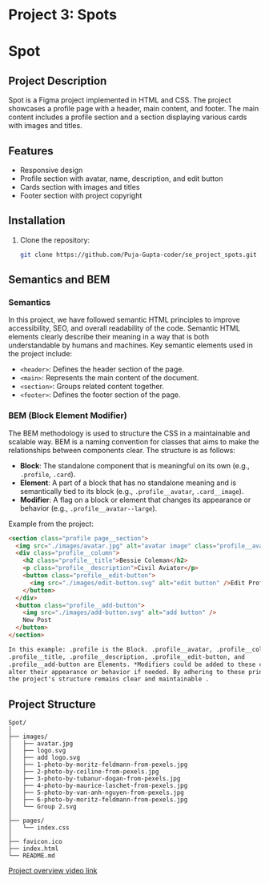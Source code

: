 # Project 3: Spots

# Spot

## Project Description

Spot is a Figma project implemented in HTML and CSS. The project showcases a profile page with a header, main content, and footer. The main content includes a profile section and a section displaying various cards with images and titles.

## Features

- Responsive design
- Profile section with avatar, name, description, and edit button
- Cards section with images and titles
- Footer section with project copyright

## Installation

1. Clone the repository:
   ```sh
   git clone https://github.com/Puja-Gupta-coder/se_project_spots.git
   ```
   

## Semantics and BEM

### Semantics

In this project, we have followed semantic HTML principles to improve accessibility, SEO, and overall readability of the code. Semantic HTML elements clearly describe their meaning in a way that is both understandable by humans and machines. Key semantic elements used in the project include:

- `<header>`: Defines the header section of the page.
- `<main>`: Represents the main content of the document.
- `<section>`: Groups related content together.
- `<footer>`: Defines the footer section of the page.

### BEM (Block Element Modifier)

The BEM methodology is used to structure the CSS in a maintainable and scalable way. BEM is a naming convention for classes that aims to make the relationships between components clear. The structure is as follows:

- **Block**: The standalone component that is meaningful on its own (e.g., `.profile`, `.card`).
- **Element**: A part of a block that has no standalone meaning and is semantically tied to its block (e.g., `.profile__avatar`, `.card__image`).
- **Modifier**: A flag on a block or element that changes its appearance or behavior (e.g., `.profile__avatar--large`).

Example from the project:

```html
<section class="profile page__section">
  <img src="./images/avatar.jpg" alt="avatar image" class="profile__avatar" />
  <div class="profile__column">
    <h2 class="profile__title">Bessie Coleman</h2>
    <p class="profile__description">Civil Aviator</p>
    <button class="profile__edit-button">
      <img src="./images/edit-button.svg" alt="edit button" />Edit Profile
    </button>
  </div>
  <button class="profile__add-button">
    <img src="./images/add-button.svg" alt="add button" />
    New Post
  </button>
</section>

In this example: .profile is the Block. .profile__avatar, .profile__column,
.profile__title, .profile__description, .profile__edit-button, and
.profile__add-button are Elements. *Modifiers could be added to these classes to
alter their appearance or behavior if needed. By adhering to these principles,
the project's structure remains clear and maintainable .
```

## Project Structure

```plaintext
Spot/
│
├── images/
│   ├── avatar.jpg
│   ├── logo.svg
│   ├── add logo.svg
│   ├── 1-photo-by-moritz-feldmann-from-pexels.jpg
│   ├── 2-photo-by-ceiline-from-pexels.jpg
│   ├── 3-photo-by-tubanur-dogan-from-pexels.jpg
│   ├── 4-photo-by-maurice-laschet-from-pexels.jpg
│   ├── 5-photo-by-van-anh-nguyen-from-pexels.jpg
│   ├── 6-photo-by-moritz-feldmann-from-pexels.jpg
│   └── Group 2.svg
│
├── pages/
│   └── index.css
│
├── favicon.ico
├── index.html
└── README.md

```

[Project overview video link](https://drive.google.com/file/d/1KTPTYnmqMFHMz5rpvooNyCXEhDae0j_P/view?usp=drive_link)
